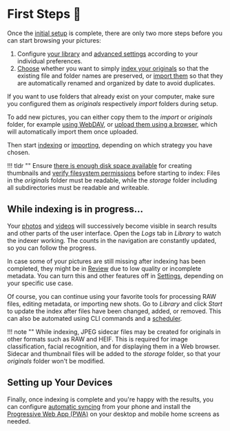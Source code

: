 # First Steps 👣

Once the [initial setup](index.md) is complete, there are only two more steps before you can start browsing your pictures:

1. Configure [your library](../user-guide/settings/library.md) and [advanced settings](../user-guide/settings/advanced.md) according to your individual preferences.
2. [Choose](../user-guide/library/index.md) whether you want to simply [index your originals](../user-guide/library/originals.md) so that the existing file and folder names are preserved, or [import them](../user-guide/library/import.md) so that they are automatically renamed and organized by date to avoid duplicates.

If you want to use folders that already exist on your computer, make sure you configured them as *originals* respectively *import* folders during setup.

To add new pictures, you can either copy them to the *import* or *originals* folder, for example [using WebDAV](../user-guide/sync/webdav.md), or [upload them using a browser](../user-guide/library/upload.md), which will automatically import them once uploaded.

Then start [indexing](../user-guide/library/originals.md) or [importing](../user-guide/library/import.md), depending on which strategy you have chosen.

!!! tldr ""
    Ensure [there is enough disk space available](troubleshooting/docker.md#disk-space) for creating thumbnails and [verify filesystem permissions](troubleshooting/docker.md#file-permissions) before starting to index: Files in the *originals* folder must be readable, while the *storage* folder including all subdirectories must be readable and writeable.

## While indexing is in progress...

Your [photos](../user-guide/organize/browse.md) and [videos](../user-guide/organize/video.md) will
successively become visible in search results and other parts of the user interface.
Open the *Logs* tab in *Library* to watch the indexer working.
The counts in the navigation are constantly updated, so you can follow the progress.

In case some of your pictures are still missing after indexing has been completed,
they might be in [Review](../user-guide/organize/review.md) due to low quality or incomplete metadata.
You can turn this and other features off in [Settings](../user-guide/settings/general.md),
depending on your specific use case.

Of course, you can continue using your favorite tools for processing RAW files, editing metadata,
or importing new shots. Go to *Library* and click *Start* to update the index after files have been
changed, added, or removed. This can also be automated using CLI commands and a [scheduler](https://dl.photoprism.app/docker/scheduler/).

!!! note ""
    While indexing, JPEG sidecar files may be created for originals in other formats such as RAW and HEIF. This is required for image classification, facial recognition, and for displaying them in a Web browser. Sidecar and thumbnail files will be added to the *storage* folder, so that your *originals* folder won't be modified.

## Setting up Your Devices

Finally, once indexing is complete and you're happy with the results, you can configure [automatic syncing](../user-guide/sync/mobile-devices.md) from your phone and install the [Progressive Web App (PWA)](../user-guide/pwa.md) on your desktop and mobile home screens as needed.
